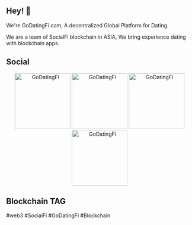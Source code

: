 ## Hey! 👋
We're GoDatingFi.com, A decentralized Global Platform for Dating.

We are a team of SocialFi blockchain in ASIA, We bring experience dating with blockchain apps.

## Social
<center>
<a href="https://github.com/GoDatingFi"><img src="https://raw.githubusercontent.com/gauravghongde/social-icons/9d939e1c5b7ea4a24ac39c3e4631970c0aa1b920/SVG/Color/Github.svg" width="150" height="150" alt="GoDatingFi"/></a>
<a href="https://twitter.com/GoDatingFi"><img src="https://raw.githubusercontent.com/gauravghongde/social-icons/9d939e1c5b7ea4a24ac39c3e4631970c0aa1b920/SVG/Color/Twitter.svg" width="150" height="150" alt="GoDatingFi"/></a>
<a href="https://godatingfi.com/"><img src="https://raw.githubusercontent.com/gauravghongde/social-icons/9d939e1c5b7ea4a24ac39c3e4631970c0aa1b920/SVG/Color/Blogger.svg" width="150" height="150"  alt="GoDatingFi"/></a>
<a href="https://discord.gg/4M3bywmd"><img src="https://raw.githubusercontent.com/gauravghongde/social-icons/9d939e1c5b7ea4a24ac39c3e4631970c0aa1b920/SVG/Color/Discord.svg" width="150" height="150"  alt="GoDatingFi"/></a>
</center>

## Blockchain TAG
#web3 #SocialFi #GoDatingFi #Blockchain
